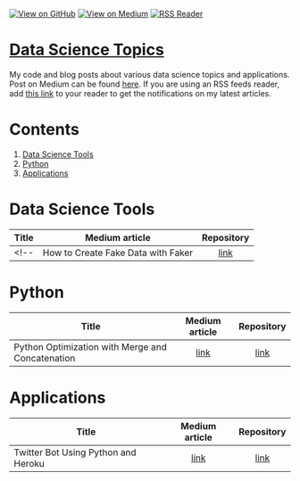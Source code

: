 [![View on GitHub](https://img.shields.io/badge/GitHub-View_on_GitHub-blue?logo=GitHub)](https://github.com/jrudd1/Data-Science-Topics)  [![View on Medium](https://img.shields.io/badge/Medium-View%20on%20Medium-red?logo=medium)](https://funsizeathlete.medium.com/) [![RSS Reader](https://img.shields.io/badge/RSS%20Feed%20-Add%20to%20your%20RSS%20Reader-yellowgreend?logo=feedly)](https://medium.com/feed/@funsizeathlete) 


# [Data Science Topics](https://github.com/jrudd1/Data-Science-Topics)
My code and blog posts about various data science topics and applications. Post on Medium can be found [here](https://funsizeathlete.medium.com/). If you are using an RSS feeds reader, add [this link](https://medium.com/feed/@funsizeathlete) to your reader to get the notifications on my latest articles.

# Contents
1. [Data Science Tools](#data-science-tools)
1. [Python](#python)
1. [Applications](#applications)

# Data Science Tools 

| Title        | Medium article           | Repository  |
| ------------- |:-------------:| :-----:|
<!--| How to Create Fake Data with Faker | [link](https://towardsdatascience.com/how-to-create-fake-data-with-faker-a835e5b7a9d9) | [link](./data_science_tools/faker.ipynb) |-->

# Python
| Title        | Medium article           | Repository  |
| ------------- |:-------------:| :-----:|
| Python Optimization with Merge and Concatenation      | [link](https://medium.com/@khuyentran1476/comprehensive-numpy-tutorials-for-beginners-8b88696bd3a2) | [link](./python/Numpy_tricks.ipynb) |


# Applications
| Title        | Medium article           | Repository  |
| ------------- |:-------------:| :-----:|
| Twitter Bot Using Python and Heroku | [link](https://funsizeathlete.medium.com/my-first-twitter-bot-using-python-and-heroku-e3ef83578f58) | [link](https://github.com/jrudd1/twitter-bot-python-heroku)






